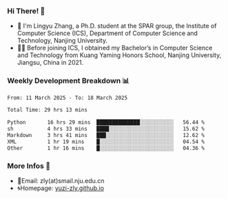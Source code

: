### Hi There! 👋 
- 🐳 I'm Lingyu Zhang, a Ph.D. student at the SPAR group, the Institute of Computer Science (ICS), Department of Computer Science and Technology, Nanjing University.
- 🧑‍🎓 Before joining ICS, I obtained my Bachelor’s in Computer Science and Technology from Kuang Yaming Honors School, Nanjing University, Jiangsu, China in 2021.

### Weekly Development Breakdown :bar_chart:

<!--START_SECTION:waka-->

```txt
From: 11 March 2025 - To: 18 March 2025

Total Time: 29 hrs 13 mins

Python       16 hrs 29 mins  ██████████████░░░░░░░░░░░   56.44 %
sh           4 hrs 33 mins   ████░░░░░░░░░░░░░░░░░░░░░   15.62 %
Markdown     3 hrs 41 mins   ███░░░░░░░░░░░░░░░░░░░░░░   12.62 %
XML          1 hr 19 mins    █░░░░░░░░░░░░░░░░░░░░░░░░   04.54 %
Other        1 hr 16 mins    █░░░░░░░░░░░░░░░░░░░░░░░░   04.36 %
```

<!--END_SECTION:waka-->

<!--
### Github Contributions :octocat:

![](https://raw.githubusercontent.com/yuzi-zly/yuzi-zly/output/github-contribution-grid-snake.svg)              
-->

### More Infos 📖

- 📧Email: zly(at)smail.nju.edu.cn
- 🌀Homepage: [yuzi-zly.github.io](https://yuzi-zly.github.io/)
